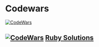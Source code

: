 # Codewars

[![CodeWars](https://www.codewars.com/users/derikb/badges/large)](https://www.codewars.com/users/derikb "My Honor Badge")

## [![CodeWars](https://img.shields.io/badge/ruby-%23CC342D.svg?&style=for-the-badge&logo=ruby&logoColor=white)](Ruby/ruby.md) [Ruby Solutions](Ruby/ruby.md)

